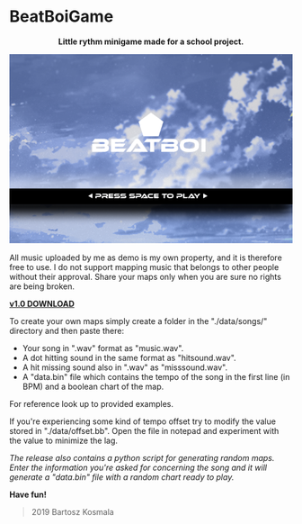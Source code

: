 # BeatBoiGame
<p align="center">
  <b>Little rythm minigame made for a school project.</b>
</p>

<p align="center">
<img src="https://github.com/bart-kosmala/BeatBoiGame/blob/master/SMFLsetup/resources/pictures/splashscreen.png">
</p>

All music uploaded by me as demo is my own property, and it is therefore free to use.
I do not support mapping music that belongs to other people without their approval.
Share your maps only when you are sure no rights are being broken.

[**v1.0 DOWNLOAD**](https://www.mediafire.com/file/zxkpqg76eipmac6/BeatBoi_v1.0.rar/file)

To create your own maps simply create a folder in the "./data/songs/" directory and then paste there:
* Your song in ".wav" format as "music.wav".
* A dot hitting sound in the same format as "hitsound.wav".
* A hit missing sound also in ".wav" as "misssound.wav".
* A "data.bin" file which contains the tempo of the song in the first line (in BPM) and a boolean chart of the map.

For reference look up to provided examples.

If you're experiencing some kind of tempo offset try to modify the value stored in "./data/offset.bb". 
Open the file in notepad and experiment with the value to minimize the lag.

_The release also contains a python script for generating random maps. Enter the information you're asked for concerning the song and it will generate a "data.bin" file with a random chart ready to play._

**Have fun!**

> 2019 Bartosz Kosmala

